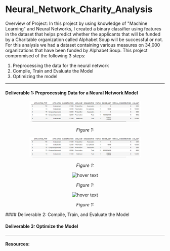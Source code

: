 # Neural_Network_Charity_Analysis

Overview of Project:
In this project by using knowledge of "Machine Learning" and Neural Networks, I created a binary classifier using features in the dataset that helps predict whether the applicants that will be funded by a Charitable organization called Alphabet Soup will be successful or not. For this analysis we had a dataset containing various measures on 34,000 organizations that have been funded by Alphabet Soup. This project compromised of the following 3 steps:

1. Preprocessing the data for the neural network
2. Compile, Train and Evaluate the Model
3. Optimizing the model
---

#### Deliverable 1: Preprocessing Data for a Neural Network Model

<p align="center">  
 <img src="https://github.com/Tifarahani/Neural_Network_Charity_Analysis/blob/main/Resources/Img/Drop_Ein%2CName.1.1.png" width="350" title="hover text">
</p>
<p align="center">  
<i>Figure 1: </i>
</p>

<p align="center">  
 <img src="https://github.com/Tifarahani/Neural_Network_Charity_Analysis/blob/main/Resources/Img/Drop_Ein%2CName.1.1.png" width="350" title="hover text">
</p>
<p align="center">  
<i>Figure 1: </i>
</p>
<p align="center">  
 <img src=".png" width="350" title="hover text">
</p>
<p align="center">  
<i>Figure 1: </i>
</p>

<p align="center">  
 <img src="" width="350" title="hover text">
</p>
<p align="center">  
<i>Figure 1: </i>
</p>
#### Deliverable 2: Compile, Train, and Evaluate the Model


#### Deliverable 3: Optimize the Model
---
#### Resources:
